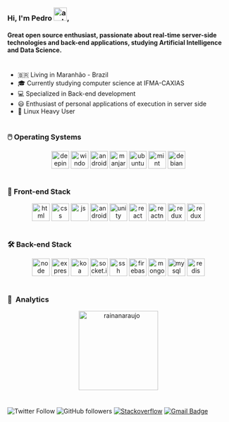 <h3>Hi, I'm Pedro <img src="https://emojipedia-us.s3.dualstack.us-west-1.amazonaws.com/thumbs/120/google/241/waving-hand_1f44b.png" alt="android" width="30" height="30"/>,</h3>
<p align="left">

<h4>Great open source enthusiast, passionate about real-time server-side technologies and back-end applications, studying Artificial Intelligence and Data Science.</h4>

#

- 🇧🇷 Living in Maranhão - Brazil
- 🎓 Currently studying computer science at IFMA-CAXIAS
- 💻 Specialized in Back-end development
- 😃 Enthusiast of personal applications of execution in server side
- 🐧 Linux Heavy User

#

### 🖱️&nbsp;Operating Systems

<p align="center">
<img src="https://wiki.manjaro.org/images/6/61/Deepin-logo.png" alt="deepin" width="40" height="40"/>
<img src="https://devicons.github.io/devicon/devicon.git/icons/windows8/windows8-original.svg" alt="windows" width="40" height="40"/>
<img src="https://devicons.github.io/devicon/devicon.git/icons/android/android-original.svg" alt="android" width="40" height="40"/>
<img src="https://upload.wikimedia.org/wikipedia/commons/thumb/3/3e/Manjaro-logo.svg/1200px-Manjaro-logo.svg.png" alt="manjaro" width="40" height="40"/>
<img src="https://plus.diolinux.com.br/uploads/default/original/2X/5/5fbbe01c492a84e01ec1dc828205e06db2f0a52e.png" alt="ubuntu" width="40" height="40"/>
<img src="https://camo.githubusercontent.com/8239ced0b920d302347be142662f6f6deb98b71a/687474703a2f2f692e696d6775722e636f6d2f50526276674c392e6a7067" alt="mint" width="40" height="40"/>
<img src="https://devicons.github.io/devicon/devicon.git/icons/debian/debian-original.svg" alt="debian" width="40" height="40"/>
</p>

#

### 🎨&nbsp;Front-end Stack

<p align="center"><img src="https://devicons.github.io/devicon/devicon.git/icons/html5/html5-plain-wordmark.svg" alt="html" width="40" height="40"/>
<img src="https://devicons.github.io/devicon/devicon.git/icons/css3/css3-plain-wordmark.svg" alt="css" width="40" height="40"/>
<img src="https://devicons.github.io/devicon/devicon.git/icons/javascript/javascript-plain.svg" alt="js" width="40" height="40"/>
<img src="https://www.celsonunes.com.br/wp-content/uploads/2018/06/Android_Studio_icon.svg_.png" alt="android-studio" width="40" height="40"/> <img src="https://cdn4.iconfinder.com/data/icons/logos-brands-5/24/unity-512.png" alt="unity" width="40" height="40"/>
<img src="https://devicons.github.io/devicon/devicon.git/icons/react/react-original-wordmark.svg" alt="react" width="40" height="40"/> <img src="https://reactnative.dev/img/header_logo.svg" alt="reactnative" width="40" height="40"/>
<img src="https://devicons.github.io/devicon/devicon.git/icons/redux/redux-original.svg" alt="redux" width="40" height="40"/>
<img src="https://cdn.iconscout.com/icon/free/png-256/electron-67-1175035.png" alt="redux" width="40" height="40"/>
 </p>

#

### 🛠️&nbsp;Back-end Stack

<p align="center"><img src="https://devicons.github.io/devicon/devicon.git/icons/nodejs/nodejs-original.svg" alt="node" width="40" height="40"/>
<img src="https://devicons.github.io/devicon/devicon.git/icons/express/express-original-wordmark.svg" alt="express" width="40" height="40"/>
<img src="https://aglowiditsolutions-6lohnuosd1nx.netdna-ssl.com/wp-content/uploads/2018/12/Koa.png" alt="koa" width="40" height="40"/>
<img src="https://blog.daydevelops.com/storage/cover/2019/11/24/P7ruVkm1evJ0iTabU3zOW7RZcmlPwZZwzH0626JO.png" alt="socket.io" width="40" height="40"/>
<img src="https://image.winudf.com/v2/image1/Y29tLmZpcmV3YWxsLnNzaGNsaWVudF9pY29uXzE1NTk3NTI0NDhfMDA1/icon.png?w=170&fakeurl=1" alt="ssh" width="40" height="40"/>
<img src="https://www.vectorlogo.zone/logos/firebase/firebase-icon.svg" alt="firebase" width="40" height="40"/>
<img src="https://devicons.github.io/devicon/devicon.git/icons/mongodb/mongodb-original-wordmark.svg" alt="mongodb" width="40" height="40"/>
<img src="https://devicons.github.io/devicon/devicon.git/icons/mysql/mysql-original-wordmark.svg" alt="mysql" width="40" height="40"/>
<img src="https://cdn.iconscout.com/icon/free/png-512/redis-5-1175104.png" alt="redis" width="40" height="40"/>
 </p>

#

### 🔎&nbsp; Analytics

<p align="center">
  <img height="180em" src="https://github-readme-stats-eight-theta.vercel.app/api/top-langs/?username=deamonpedro" alt="rainanaraujo" />
</p>

#

![Twitter Follow](https://img.shields.io/twitter/follow/pedro_lucas_sc?label=Follow)
![GitHub followers](https://img.shields.io/github/followers/DeamonPedro?label=Follow&style=social)
[![Stackoverflow](https://img.shields.io/badge/-Stackoverflow-13343787?logo=StackOverflow&logoColor=white&link=https://stackoverflow.com/users/13343787/pedro-lucas-carneiro)](https://stackoverflow.com/users/13343787/pedro-lucas-carneiro)
[![Gmail Badge](https://img.shields.io/badge/-Gmail-c14438?logo=Gmail&logoColor=white)](mailto:pedro.lucas.root@gmail.com)
